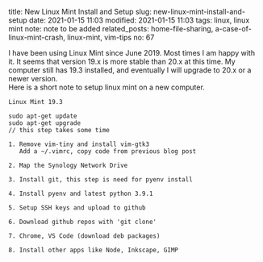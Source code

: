 title: New Linux Mint Install and Setup
slug: new-linux-mint-install-and-setup
date: 2021-01-15 11:03
modified: 2021-01-15 11:03
tags: linux, linux mint
note: note to be added
related_posts: home-file-sharing, a-case-of-linux-mint-crash, linux-mint, vim-tips
no: 67

I have been using Linux Mint since June 2019. Most times I am happy with it. 
It seems that version 19.x is more stable than 20.x at this time. My computer 
still has 19.3 installed, and eventually I will upgrade to 20.x or a newer version.  
Here is a short note to setup linux mint on a new computer. 


```
Linux Mint 19.3

sudo apt-get update
sudo apt-get upgrade
// this step takes some time

1. Remove vim-tiny and install vim-gtk3
   Add a ~/.vimrc, copy code from previous blog post

2. Map the Synology Network Drive

3. Install git, this step is need for pyenv install

4. Install pyenv and latest python 3.9.1

5. Setup SSH keys and upload to github

6. Download github repos with 'git clone'

7. Chrome, VS Code (download deb packages)

8. Install other apps like Node, Inkscape, GIMP
```


